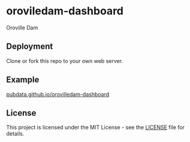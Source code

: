 # oroviledam-dashboard
Oroville Dam 

## Deployment
Clone or fork this repo to your own web server.

## Example
[pubdata.github.io/orovilledam-dashboard](https://pubdata.github.io/orovilledam-dashboard/)

## License
This project is licensed under the MIT License - see the [LICENSE](LICENSE) file for details.
